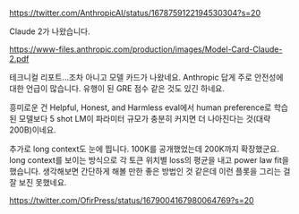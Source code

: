 https://twitter.com/AnthropicAI/status/1678759122194530304?s=20

Claude 2가 나왔습니다.

https://www-files.anthropic.com/production/images/Model-Card-Claude-2.pdf

테크니컬 리포트...조차 아니고 모델 카드가 나왔네요. Anthropic 답게 주로 안전성에 대한 언급이 많습니다. 유행이 된 GRE 점수 같은 것도 있긴 하네요.

흥미로운 건 Helpful, Honest, and Harmless eval에서 human preference로 학습된 모델보다 5 shot LM이 파라미터 규모가 충분히 커지면 더 나아진다는 것(대략 200B)이네요.

추가로 long context도 눈에 띕니다. 100K를 공개했었는데 200K까지 확장했군요. long context를 보이는 방식으로 각 토큰 위치별 loss의 평균을 내고 power law fit을 했습니다. 생각해보면 간단하게 해볼 만한 좋은 방법인 것 같은데 이런 플롯을 그리는 걸 잘 보진 못했네요.

https://twitter.com/OfirPress/status/1679004167980064769?s=20
